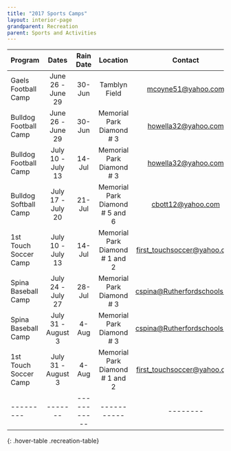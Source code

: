 ```yaml
---
title: "2017 Sports Camps"
layout: interior-page
grandparent: Recreation
parent: Sports and Activities
---
```

 

| Program | Dates | Rain Date |	Location | Contact | 
|:--------|:-----:|:---------:|:--------:|:-------:|
| Gaels Football Camp | June 26 - June 29 | 30-Jun | Tamblyn Field | mcoyne51@yahoo.com | 
| Bulldog Football Camp | June 26 - June 29 | 30-Jun | Memorial Park Diamond # 3 | howella32@yahoo.com |
| Bulldog Football Camp | July 10 - July 13 | 14-Jul | Memorial Park Diamond # 3 | howella32@yahoo.com |
| Bulldog Softball Camp | July 17 - July 20 | 21-Jul | Memorial Park Diamond # 5 and 6 | cbott12@yahoo.com |
| 1st Touch Soccer Camp | July 10 - July 13 | 14-Jul | Memorial Park Diamond # 1 and 2 | first_touchsoccer@yahoo.com |
| Spina Baseball Camp | July 24 - July 27 | 28-Jul | Memorial Park Diamond # 3 | cspina@Rutherfordschools.org |
| Spina Baseball Camp | July 31 - August 3 | 4-Aug | Memorial Park Diamond # 3 | cspina@Rutherfordschools.org |
| 1st Touch Soccer Camp | July 31 - August 3 | 4-Aug | Memorial Park Diamond # 1 and 2 | first_touchsoccer@yahoo.com |
|---------|-------|-----------|-----------|--------|
{: .hover-table .recreation-table}
